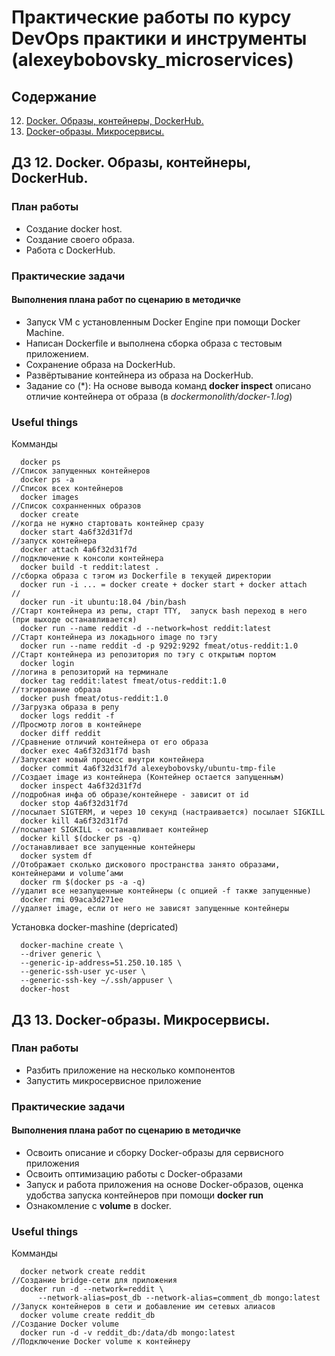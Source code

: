 # Практические работы по курсу **DevOps практики и инструменты** (alexeybobovsky_microservices)
## Содержание

12. [Docker. Образы, контейнеры, DockerHub.](#docker-2)
13. [Docker-образы. Микросервисы.](#docker-3)

## ДЗ 12. Docker. Образы, контейнеры, DockerHub.<a name="docker-2"></a>


### План работы
* Создание docker host.
* Создание своего образа.
* Работа с DockerHub.

### Практические задачи

#### Выполнения плана работ по сценарию в методичке
* Запуск VM с установленным Docker Engine при помощи Docker Machine.
* Написан Dockerfile и выполнена сборка образа с тестовым приложением.
* Сохранение образа на DockerHub.
* Развёртывание контейнера из образа на DockerHub.
* Задание со (*): На основе вывода команд **docker inspect** описано отличие контейнера от образа (в *dockermonolith/docker-1.log*)

### Useful things

Комманды
  ```
    docker ps                                                               //Список запущенных контейнеров
    docker ps -a                                                            //Список всех контейнеров
    docker images                                                           //Список сохранненных образов
    docker create                                                           //когда не нужно стартовать контейнер сразу
    docker start 4a6f32d31f7d                                               //запуск контейнера
    docker attach 4a6f32d31f7d                                              //подключение к консоли контейнера
    docker build -t reddit:latest .                                         //сборка образа с тэгом из Dockerfile в текущей директории
    docker run -i ... = docker create + docker start + docker attach        //
    docker run -it ubuntu:18.04 /bin/bash                                   //Старт контейнера из репы, старт TTY,  запуск bash переход в него (при выходе останавливается)
    docker run --name reddit -d --network=host reddit:latest                //Старт контейнера из локадьного image по тэгу
    docker run --name reddit -d -p 9292:9292 fmeat/otus-reddit:1.0          //Старт контейнера из репозитория по тэгу с открытым портом
    docker login                                                            //логина в репозиторий на терминале
    docker tag reddit:latest fmeat/otus-reddit:1.0                          //тэгирование образа
    docker push fmeat/otus-reddit:1.0                                       //Загрузка образа в репу
    docker logs reddit -f                                                   //Просмотр логов в контейнере
    docker diff reddit                                                      //Сравнение отличий контейнера от его образа
    docker exec 4a6f32d31f7d bash                                           //Запускает новый процесс внутри контейнера
    docker commit 4a6f32d31f7d alexeybobovsky/ubuntu-tmp-file               //Создает image из контейнера (Контейнер остается запущенным)
    docker inspect 4a6f32d31f7d                                             //подробная инфа об образе/контейнере - зависит от id
    docker stop 4a6f32d31f7d                                                //посылает SIGTERM, и через 10 секунд (настраивается) посылает SIGKILL
    docker kill 4a6f32d31f7d                                                //посылает SIGKILL - останавливает контейнер
    docker kill $(docker ps -q)                                             //останавливает все запущенные контейнеры
    docker system df                                                        //Отображает сколько дискового пространства занято образами, контейнерами и volume’ами
    docker rm $(docker ps -a -q)                                            //удалит все незапущенные контейнеры (с опцией -f также запущенные)
    docker rmi 09aca3d271ee                                                 //удаляет image, если от него не зависят запущенные контейнеры

  ```

Установка docker-mashine (depricated)
  ```
    docker-machine create \
    --driver generic \
    --generic-ip-address=51.250.10.185 \
    --generic-ssh-user yc-user \
    --generic-ssh-key ~/.ssh/appuser \
    docker-host
  ```

## ДЗ 13. Docker-образы. Микросервисы.<a name="docker-3"></a>


### План работы
* Разбить приложение на несколько компонентов
* Запустить микросервисное приложение
### Практические задачи

#### Выполнения плана работ по сценарию в методичке
* Освоить описание и сборку Docker-образы для сервисного приложения
* Освоить оптимизацию работы с Docker-образами
* Запуск и работа приложения на основе Docker-образов, оценка удобства запуска контейнеров при помощи **docker run**
* Ознакомление с **volume** в docker.

### Useful things

Комманды
  ```
    docker network create reddit                                            //Создание bridge-сети для приложения
    docker run -d --network=reddit \
        --network-alias=post_db --network-alias=comment_db mongo:latest     //Запуск контейнеров в сети и добавление им сетевых алиасов
    docker volume create reddit_db                                          //Создание Docker volume
    docker run -d -v reddit_db:/data/db mongo:latest                        //Подключение Docker volume к контейнеру
  ```
